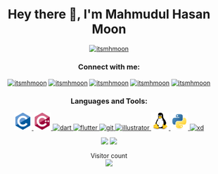 <h1 align="center">Hey there 👋, I'm Mahmudul Hasan Moon</h1>

<p align="center"> <a href="https://twitter.com/itsmhmoon" target="blank"><img src="https://img.shields.io/twitter/follow/itsmhmoon?logo=twitter&style=for-the-badge" alt="itsmhmoon" /></a> </p>

<h3 align="center">Connect with me:</h3>
<p align="center">
<a href="https://twitter.com/itsmhmoon" target="blank"><img align="center" src="https://raw.githubusercontent.com/rahuldkjain/github-profile-readme-generator/master/src/images/icons/Social/twitter.svg" alt="itsmhmoon" height="30" width="40" /></a>
<a href="https://linkedin.com/in/itsmhmoon" target="blank"><img align="center" src="https://raw.githubusercontent.com/rahuldkjain/github-profile-readme-generator/master/src/images/icons/Social/linked-in-alt.svg" alt="itsmhmoon" height="30" width="40" /></a>
<a href="https://fb.com/itsmhmoon" target="blank"><img align="center" src="https://raw.githubusercontent.com/rahuldkjain/github-profile-readme-generator/master/src/images/icons/Social/facebook.svg" alt="itsmhmoon" height="30" width="40" /></a>
<a href="https://instagram.com/itsmhmoon" target="blank"><img align="center" src="https://raw.githubusercontent.com/rahuldkjain/github-profile-readme-generator/master/src/images/icons/Social/instagram.svg" alt="itsmhmoon" height="30" width="40" /></a>
<a href="https://www.youtube.com/c/itsmhmoon" target="blank"><img align="center" src="https://raw.githubusercontent.com/rahuldkjain/github-profile-readme-generator/master/src/images/icons/Social/youtube.svg" alt="itsmhmoon" height="30" width="40" /></a>
</p>

<h3 align="center">Languages and Tools:</h3>
<p align="center"> <a href="https://www.cprogramming.com/" target="_blank" rel="noreferrer"> <img src="https://raw.githubusercontent.com/devicons/devicon/master/icons/c/c-original.svg" alt="c" width="40" height="40"/> </a> <a href="https://www.w3schools.com/cpp/" target="_blank" rel="noreferrer"> <img src="https://raw.githubusercontent.com/devicons/devicon/master/icons/cplusplus/cplusplus-original.svg" alt="cplusplus" width="40" height="40"/> </a> <a href="https://dart.dev" target="_blank" rel="noreferrer"> <img src="https://www.vectorlogo.zone/logos/dartlang/dartlang-icon.svg" alt="dart" width="40" height="40"/> </a> <a href="https://flutter.dev" target="_blank" rel="noreferrer"> <img src="https://www.vectorlogo.zone/logos/flutterio/flutterio-icon.svg" alt="flutter" width="40" height="40"/> </a> <a href="https://git-scm.com/" target="_blank" rel="noreferrer"> <img src="https://www.vectorlogo.zone/logos/git-scm/git-scm-icon.svg" alt="git" width="40" height="40"/> </a> <a href="https://www.adobe.com/in/products/illustrator.html" target="_blank" rel="noreferrer"> <img src="https://www.vectorlogo.zone/logos/adobe_illustrator/adobe_illustrator-icon.svg" alt="illustrator" width="40" height="40"/> </a> <a href="https://www.linux.org/" target="_blank" rel="noreferrer"> <img src="https://raw.githubusercontent.com/devicons/devicon/master/icons/linux/linux-original.svg" alt="linux" width="40" height="40"/> </a> <a href="https://www.python.org" target="_blank" rel="noreferrer"> <img src="https://raw.githubusercontent.com/devicons/devicon/master/icons/python/python-original.svg" alt="python" width="40" height="40"/> </a> <a href="https://www.adobe.com/products/xd.html" target="_blank" rel="noreferrer"> <img src="https://cdn.worldvectorlogo.com/logos/adobe-xd.svg" alt="xd" width="40" height="40"/> </a> </p>

<p align="center"> 
  <img src=https://github-readme-stats.vercel.app/api?username=itsmhmoon&include_all_commits=true&show_icons=true&hide_title=true&title_color=F0FFFF&icon_color=FF8C00&text_color=40E0D0&bg_color=22272d>
  <img src=https://github-readme-stats.vercel.app/api/top-langs/?username=itsmhmoon)](https://github.com/anuraghazra/github-readme-stats)>
</p>

<p align="center"> 
  Visitor count<br>
  <img src="https://profile-counter.glitch.me/itsMHmoon/count.svg" />
</p>
